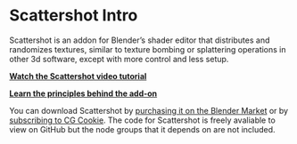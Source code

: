 # Scattershot Intro

Scattershot is an addon for Blender’s shader editor that distributes and randomizes textures, similar to texture bombing or splattering operations in other 3d software, except with more control and less setup.

**[Watch the Scattershot video tutorial](https://www.youtube.com/watch?v=_3DFBnYtC8E)**

**[Learn the principles behind the add-on](https://www.youtube.com/watch?v=xKnSgH8zVuA)**

You can download Scattershot by [purchasing it on the Blender Market](https://blendermarket.com/products/scattershot---procedural-image-texture-scattering--tiling-with-voronoi) or by [subscribing to CG Cookie](https://cgcookie.com/). The code for Scattershot is freely avaliable to view on GitHub but the node groups that it depends on are not included.